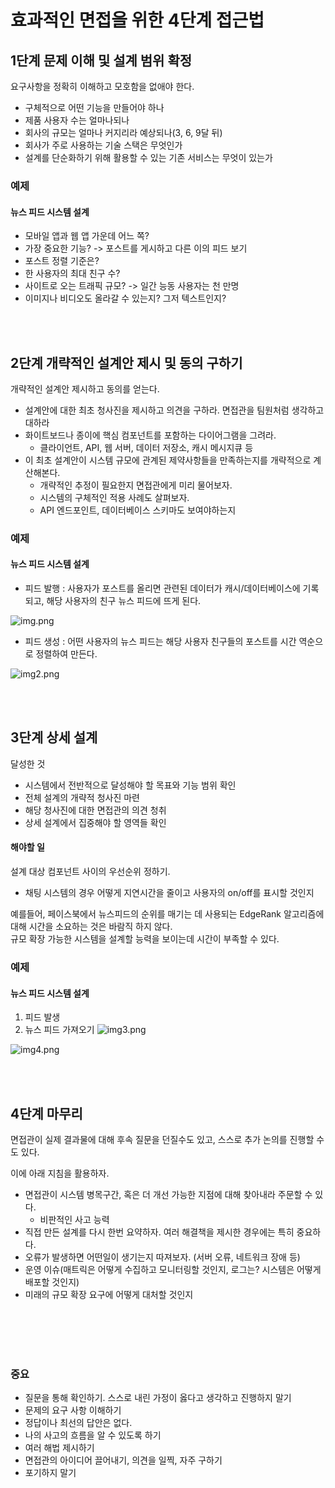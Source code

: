 # 효과적인 면접을 위한 4단계 접근법

## 1단계 문제 이해 및 설계 범위 확정
요구사항을 정확히 이해하고 모호함을 없애야 한다.   
- 구체적으로 어떤 기능을 만들어야 하나
- 제품 사용자 수는 얼마나되나
- 회사의 규모는 얼마나 커지리라 예상되나(3, 6, 9달 뒤)
- 회사가 주로 사용하는 기술 스택은 무엇인가
- 설계를 단순화하기 위해 활용할 수 있는 기존 서비스는 무엇이 있는가



### 예제
#### 뉴스 피드 시스템 설계
- 모바일 앱과 웹 앱 가운데 어느 쪽?
- 가장 중요한 기능? -> 포스트를 게시하고 다른 이의 피드 보기
- 포스트 정렬 기준은?
- 한 사용자의 최대 친구 수?
- 사이트로 오는 트래픽 규모? -> 일간 능동 사용자는 천 만명
- 이미지나 비디오도 올라갈 수 있는지? 그저 텍스트인지?
  



<br><br>



## 2단계 개략적인 설계안 제시 및 동의 구하기
개략적인 설계안 제시하고 동의를 얻는다.  
- 설계안에 대한 최초 청사진을 제시하고 의견을 구하라. 면접관을 팀원처럼 생각하고 대하라
- 화이트보드나 종이에 핵심 컴포넌트를 포함하는 다이어그램을 그려라.
  - 클라이언트, API, 웹 서버, 데이터 저장소, 캐시 메시지큐 등
- 이 최초 설계안이 시스템 규모에 관계된 제약사항들을 만족하는지를 개략적으로 계산해본다.
  - 개략적인 추정이 필요한지 면접관에게 미리 물어보자.
  - 시스템의 구체적인 적용 사례도 살펴보자.
  - API 엔드포인트, 데이터베이스 스키마도 보여야하는지



### 예제
#### 뉴스 피드 시스템 설계
- 피드 발행 : 사용자가 포스트를 올리면 관련된 데이터가 캐시/데이터베이스에 기록되고, 해당 사용자의 친구 뉴스 피드에 뜨게 된다.

![img.png](https://github.com/user-attachments/assets/1895fa64-6cf3-4fd4-8263-dd5fa6bf439a)


- 피드 생성 : 어떤 사용자의 뉴스 피드는 해당 사용자 친구들의 포스트를 시간 역순으로 정렬하여 만든다.
  
![img2.png](https://github.com/user-attachments/assets/090b2080-5a33-4549-8f2b-9ab4c7861aaf)








<br><br>

## 3단계 상세 설계
달성한 것
- 시스템에서 전반적으로 달성해야 할 목표와 기능 범위 확인
- 전체 설계의 개략적 청사진 마련
- 해당 청사진에 대한 면접관의 의견 청취
- 상세 설계에서 집중해야 할 영역들 확인

#### 해야할 일
설계 대상 컴포넌트 사이의 우선순위 정하기.

- 채팅 시스템의 경우 어떻게 지연시간을 줄이고 사용자의 on/off를 표시할 것인지

    
예를들어, 페이스북에서 뉴스피드의 순위를 매기는 데 사용되는 EdgeRank 알고리즘에 대해 시간을 소요하는 것은 바람직 하지 않다.  
규모 확장 가능한 시스템을 설계할 능력을 보이는데 시간이 부족할 수 있다.  


### 예제
#### 뉴스 피드 시스템 설계

1. 피드 발생
2. 뉴스 피드 가져오기
![img3.png](https://github.com/user-attachments/assets/31edbda9-f8e1-4d84-8583-6cbcbfda9449)

![img4.png](https://github.com/user-attachments/assets/b0c4e345-7264-4a4a-aa2a-6b3cae43b0ae)





<br><br>


## 4단계 마무리
면접관이 실제 결과물에 대해 후속 질문을 던질수도 있고, 스스로 추가 논의를 진행할 수도 있다.  
  
이에 아래 지침을 활용하자.
- 면접관이 시스템 병목구간, 혹은 더 개선 가능한 지점에 대해 찾아내라 주문할 수 있다.
  - 비판적인 사고 능력
- 직접 만든 설계를 다시 한번 요약하자. 여러 해결책을 제시한 경우에는 특히 중요하다.
- 오류가 발생하면 어떤일이 생기는지 따져보자. (서버 오류, 네트워크 장애 등)
- 운영 이슈(매트릭은 어떻게 수집하고 모니터링할 것인지, 로그는? 시스템은 어떻게 배포할 것인지)
- 미래의 규모 확장 요구에 어떻게 대처할 것인지



<br><br><br><br>

### 중요
- 질문을 통해 확인하기. 스스로 내린 가정이 옳다고 생각하고 진행하지 말기
- 문제의 요구 사항 이해하기
- 정답이나 최선의 답안은 없다.
- 나의 사고의 흐름을 알 수 있도록 하기
- 여러 해법 제시하기
- 면접관의 아이디어 끌어내기, 의견을 일찍, 자주 구하기
- 포기하지 말기






